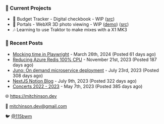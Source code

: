 ### 📌 Current Projects
- 💸 Budget Tracker - Digital checkbook - WIP ([src](https://github.com/bmitchinson/budget-entry))
- 📸 Portals - WebXR 3D photo viewing - WIP ([demo](https://portals.mitchinson.dev/)) ([src](https://github.com/bmitchinson/vr-jpg-viewer-webxr))
- 🎶 Learning to use Traktor to make mixes with a X1 MK3

### 📝 Recent Posts

- [Mocking time in Playwright](https://blog.mitchinson.dev/playwright-mock-time) - March 26th, 2024 (Posted 61 days ago)
- [Reducing Azure Redis 100% CPU](https://blog.mitchinson.dev/redis-cpu) - November 21st, 2023 (Posted 187 days ago)
- [Juno: On demand microservice deployment](https://blog.mitchinson.dev/juno) - July 23rd, 2023 (Posted 308 days ago)
- [NextJS Notion Blog](https://blog.mitchinson.dev/blog-2023) - July 9th, 2023 (Posted 322 days ago)
- [Concerts 2022 - 2023](https://blog.mitchinson.dev/concerts-2023) - May 7th, 2023 (Posted 385 days ago)

🌐 https://mitchinson.dev

💌 mitchinson.dev@gmail.com

🐦 [@115bwm](https://twitter.com/115bwm)